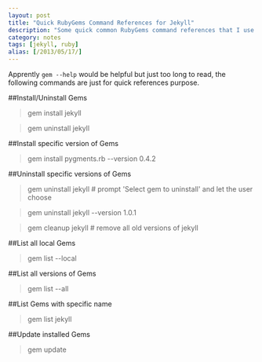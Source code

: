 ```yaml
---
layout: post
title: "Quick RubyGems Command References for Jekyll"
description: "Some quick common RubyGems command references that I use for maintaining my Jekyll site 'yizeng.me'."
category: notes
tags: [jekyll, ruby]
alias: [/2013/05/17/]
---
```

Apprently `gem --help` would be helpful but just too long to read, the following commands are just for quick references purpose.

##Install/Uninstall Gems

> gem install jekyll

> gem uninstall jekyll

##Install specific version of Gems

> gem install pygments.rb --version 0.4.2

##Uninstall specific versions of Gems

> gem uninstall jekyll # prompt 'Select gem to uninstall' and let the user choose

> gem uninstall jekyll --version 1.0.1

> gem cleanup jekyll # remove all old versions of jekyll

##List all local Gems

> gem list --local

##List all versions of Gems

> gem list --all

##List Gems with specific name

> gem list jekyll

##Update installed Gems

> gem update
